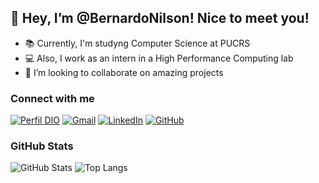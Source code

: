 ## 👋 Hey, I’m @BernardoNilson! Nice to meet you!

- 📚 Currently, I'm studyng Computer Science at PUCRS
- 💻 Also, I work as an intern in a High Performance Computing lab
- 💞️ I’m looking to collaborate on amazing projects

### Connect with me

[![Perfil DIO](https://img.shields.io/badge/-Meu%20Perfil%20na%20DIO-30A3DC?style=for-the-badge)](https://web.dio.me/users/bernardonilson360)
[![Gmail](https://img.shields.io/badge/Gmail-333333?style=for-the-badge&logo=gmail&logoColor=red)](mailto:bernardonilson360@gmail.com)
[![LinkedIn](https://img.shields.io/badge/LinkedIn-0077B5?style=for-the-badge&logo=linkedin&logoColor=white)](https://www.linkedin.com/in/bernardo-nilson/)
[![GitHub](https://img.shields.io/badge/GitHub-100000?style=for-the-badge&logo=github&logoColor=white)](https://github.com/BernardoNilson)

### GitHub Stats

![GitHub Stats](https://github-readme-stats.vercel.app/api?username=BernardoNilson&theme=transparent&bg_color=000&border_color=30A3DC&show_icons=true&icon_color=30A3DC&title_color=E94D5F&text_color=FFF)
![Top Langs](https://github-readme-stats-git-masterrstaa-rickstaa.vercel.app/api/top-langs/?username=BernardoNilson&layout=compact&bg_color=000&border_color=30A3DC&title_color=E94D5F&text_color=FFF)
